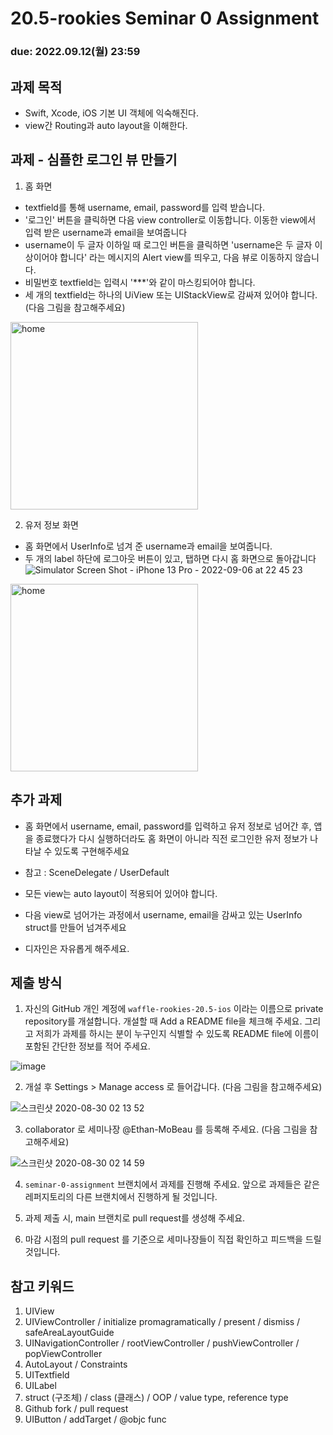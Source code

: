 20.5-rookies Seminar 0 Assignment
================================

### **due: 2022.09.12(월) 23:59**

## 과제 목적
- Swift, Xcode, iOS 기본 UI 객체에 익숙해진다.
- view간 Routing과 auto layout을 이해한다.

## 과제 - 심플한 로그인 뷰 만들기

1. 홈 화면
- textfield를 통해 username, email, password를 입력 받습니다.
- '로그인' 버튼을 클릭하면 다음 view controller로 이동합니다. 이동한 view에서 입력 받은 username과 email을 보여줍니다
- username이 두 글자 이하일 때 로그인 버튼을 클릭하면 'username은 두 글자 이상이어야 합니다' 라는 메시지의 Alert view를 띄우고, 다음 뷰로 이동하지 않습니다. 
- 비밀번호 textfield는 입력시 '***'와 같이 마스킹되어야 합니다. 
- 세 개의 textfield는 하나의 UiView 또는 UIStackView로 감싸져 있어야 합니다. (다음 그림을 참고해주세요)

<img width="300" alt="home" src="https://user-images.githubusercontent.com/48316900/188650564-3740fa61-28ba-477b-9ec9-ced925203acb.png">

2. 유저 정보 화면
- 홈 화면에서 UserInfo로 넘겨 준 username과 email을 보여줍니다.
- 두 개의 label 하단에 로그아웃 버튼이 있고, 탭하면 다시 홈 화면으로 돌아갑니다
![Simulator Screen Shot - iPhone 13 Pro - 2022-09-06 at 22 45 23]()

<img width="300" alt="home" src="https://user-images.githubusercontent.com/48316900/188651288-5193b54c-dba0-4c45-85bc-66d190a31c8b.png">

## 추가 과제
- 홈 화면에서 username, email, password를 입력하고 유저 정보로 넘어간 후, 앱을 종료했다가 다시 실행하더라도 홈 화면이 아니라 직전 로그인한 유저 정보가 나타날 수 있도록 구현해주세요
- 참고 : SceneDelegate / UserDefault

- 모든 view는 auto layout이 적용되어 있어야 합니다.
- 다음 view로 넘어가는 과정에서 username, email을 감싸고 있는 UserInfo struct를 만들어 넘겨주세요
- 디자인은 자유롭게 해주세요.


## 제출 방식
1. 자신의 GitHub 개인 계정에 `waffle-rookies-20.5-ios` 이라는 이름으로 private repository를 개설합니다. 개설할 때 Add a README file을 체크해 주세요. 그리고 저희가 과제를 하시는 분이 누구인지 식별할 수 있도록 README file에 이름이 포함된 간단한 정보를 적어 주세요.

![image](https://user-images.githubusercontent.com/39977696/131165209-a6da208f-e12c-4e74-9d45-321916ded169.png)

2. 개설 후 Settings > Manage access 로 들어갑니다. (다음 그림을 참고해주세요)

![스크린샷 2020-08-30 02 13 52](https://user-images.githubusercontent.com/35535636/91642567-5eb9fe00-ea67-11ea-9382-89fcce03be70.png)

3. collaborator 로 세미나장 @Ethan-MoBeau 를 등록해 주세요. (다음 그림을 참고해주세요)

![스크린샷 2020-08-30 02 14 59](https://user-images.githubusercontent.com/35535636/91642588-87da8e80-ea67-11ea-9d5a-60a3596463c9.png)

4. `seminar-0-assignment` 브랜치에서 과제를 진행해 주세요. 앞으로 과제들은 같은 레퍼지토리의 다른 브랜치에서 진행하게 될 것입니다.

5. 과제 제출 시, main 브랜치로 pull request를 생성해 주세요.

6. 마감 시점의 pull request 를 기준으로 세미나장들이 직접 확인하고 피드백을 드릴 것입니다.

## 참고 키워드
1. UIView
2. UIViewController / initialize promagramatically / present / dismiss / safeAreaLayoutGuide
3. UINavigationController / rootViewController / pushViewController / popViewController
4. AutoLayout / Constraints
5. UITextfield
6. UILabel
7. struct (구조체) / class (클래스) / OOP / value type, reference type
8. Github fork / pull request 
9. UIButton / addTarget / @objc func

